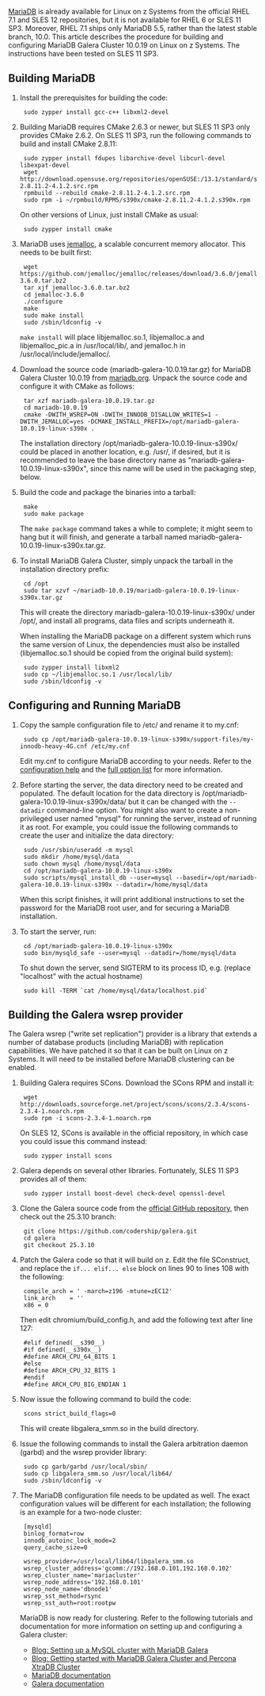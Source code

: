 <!---PACKAGE:MariaDB--->
<!---DISTRO:RHEL 6:10.0--->
<!---DISTRO:SLES 11:10.0--->
[MariaDB](https://mariadb.org/) is already available for Linux on z Systems from the official RHEL 7.1 and SLES 12 repositories, but it is not available for RHEL 6 or SLES 11 SP3. Moreover, RHEL 7.1 ships only MariaDB 5.5, rather than the latest stable branch, 10.0. This article describes the procedure for building and configuring MariaDB Galera Cluster 10.0.19 on Linux on z Systems. The instructions have been tested on SLES 11 SP3.

## Building MariaDB

1. Install the prerequisites for building the code:

        sudo zypper install gcc-c++ libxml2-devel

2. Building MariaDB requires CMake 2.6.3 or newer, but SLES 11 SP3 only provides CMake 2.6.2. On SLES 11 SP3, run the following commands to build and install CMake 2.8.11:

        sudo zypper install fdupes libarchive-devel libcurl-devel libexpat-devel
        wget http://download.opensuse.org/repositories/openSUSE:/13.1/standard/src/cmake-2.8.11.2-4.1.2.src.rpm
        rpmbuild --rebuild cmake-2.8.11.2-4.1.2.src.rpm
        sudo rpm -i ~/rpmbuild/RPMS/s390x/cmake-2.8.11.2-4.1.2.s390x.rpm

   On other versions of Linux, just install CMake as usual:

        sudo zypper install cmake

3. MariaDB uses [jemalloc](http://www.canonware.com/jemalloc/), a scalable concurrent memory allocator. This needs to be built first:
        
        wget https://github.com/jemalloc/jemalloc/releases/download/3.6.0/jemalloc-3.6.0.tar.bz2
        tar xjf jemalloc-3.6.0.tar.bz2
        cd jemalloc-3.6.0
        ./configure
        make
        sudo make install
        sudo /sbin/ldconfig -v

   `make install` will place libjemalloc.so.1, libjemalloc.a and libjemalloc_pic.a in /usr/local/lib/, and jemalloc.h in /usr/local/include/jemalloc/.

4. Download the source code (mariadb-galera-10.0.19.tar.gz) for MariaDB Galera Cluster 10.0.19 from [mariadb.org](https://downloads.mariadb.org/mariadb-galera/10.0.19/). Unpack the source code and configure it with CMake as follows:

        tar xzf mariadb-galera-10.0.19.tar.gz
        cd mariadb-10.0.19
        cmake -DWITH_WSREP=ON -DWITH_INNODB_DISALLOW_WRITES=1 -DWITH_JEMALLOC=yes -DCMAKE_INSTALL_PREFIX=/opt/mariadb-galera-10.0.19-linux-s390x .

   The installation directory /opt/mariadb-galera-10.0.19-linux-s390x/ could be placed in another location, e.g. /usr/, if desired, but it is recommended to leave the base directory name as "mariadb-galera-10.0.19-linux-s390x", since this name will be used in the packaging step, below.

5. Build the code and package the binaries into a tarball:

        make
        sudo make package

   The `make package` command takes a while to complete; it might seem to hang but it will finish, and generate a tarball named mariadb-galera-10.0.19-linux-s390x.tar.gz.

6. To install MariaDB Galera Cluster, simply unpack the tarball in the installation directory prefix:

        cd /opt
        sudo tar xzvf ~/mariadb-10.0.19/mariadb-galera-10.0.19-linux-s390x.tar.gz

   This will create the directory mariadb-galera-10.0.19-linux-s390x/ under /opt/, and install all programs, data files and scripts underneath it.

   When installing the MariaDB package on a different system which runs the same version of Linux, the dependencies must also be installed (libjemalloc.so.1 should be copied from the original build system):

        sudo zypper install libxml2
        sudo cp ~/libjemalloc.so.1 /usr/local/lib/
        sudo /sbin/ldconfig -v

## Configuring and Running MariaDB

1. Copy the sample configuration file to /etc/ and rename it to my.cnf:

        sudo cp /opt/mariadb-galera-10.0.19-linux-s390x/support-files/my-innodb-heavy-4G.cnf /etc/my.cnf

   Edit my.cnf to configure MariaDB according to your needs. Refer to the [configuration help](https://mariadb.com/kb/en/mariadb/mysqld-configuration-files-and-groups/) and the [full option list](https://mariadb.com/kb/en/mariadb/mysqld-options/) for more information.

2. Before starting the server, the data directory need to be created and populated. The default location for the data directory is /opt/mariadb-galera-10.0.19-linux-s390x/data/ but it can be changed with the `--datadir` command-line option. You might also want to create a non-privileged user named "mysql" for running the server, instead of running it as root. For example, you could issue the following commands to create the user and initialize the data directory:

        sudo /usr/sbin/useradd -m mysql
        sudo mkdir /home/mysql/data
        sudo chown mysql /home/mysql/data
        cd /opt/mariadb-galera-10.0.19-linux-s390x
        sudo scripts/mysql_install_db --user=mysql --basedir=/opt/mariadb-galera-10.0.19-linux-s390x --datadir=/home/mysql/data

   When this script finishes, it will print additional instructions to set the password for the MariaDB root user, and for securing a MariaDB installation.

3. To start the server, run:

        cd /opt/mariadb-galera-10.0.19-linux-s390x
        sudo bin/mysqld_safe --user=mysql --datadir=/home/mysql/data

   To shut down the server, send SIGTERM to its process ID, e.g. (replace "localhost" with the actual hostname)

        sudo kill -TERM `cat /home/mysql/data/localhost.pid`

## Building the Galera wsrep provider

The Galera wsrep ("write set replication") provider is a library that extends a number of database products (including MariaDB) with replication capabilities. We have patched it so that it can be built on Linux on z Systems. It will need to be installed before MariaDB clustering can be enabled.

1. Building Galera requires SCons. Download the SCons RPM and install it:

        wget http://downloads.sourceforge.net/project/scons/scons/2.3.4/scons-2.3.4-1.noarch.rpm
        sudo rpm -i scons-2.3.4-1.noarch.rpm

   On SLES 12, SCons is available in the official repository, in which case you could issue this command instead:

        sudo zypper install scons

2. Galera depends on several other libraries. Fortunately, SLES 11 SP3 provides all of them:

        sudo zypper install boost-devel check-devel openssl-devel

3. Clone the Galera source code from the [official GitHub repository](https://github.com/codership/galera), then check out the 25.3.10 branch:

        git clone https://github.com/codership/galera.git
        cd galera
        git checkout 25.3.10

4. Patch the Galera code so that it will build on z. Edit the file SConstruct, and replace the `if... elif... else` block on lines 90 to lines 108 with the following:

        compile_arch = ' -march=z196 -mtune=zEC12'
        link_arch    = ''
        x86 = 0

   Then edit chromium/build_config.h, and add the following text after line 127:

        #elif defined(__s390__)
        #if defined(__s390x__)
        #define ARCH_CPU_64_BITS 1
        #else
        #define ARCH_CPU_32_BITS 1
        #endif
        #define ARCH_CPU_BIG_ENDIAN 1

5. Now issue the following command to build the code:

        scons strict_build_flags=0

   This will create libgalera_smm.so in the build directory.

6. Issue the following commands to install the Galera arbitration daemon (garbd) and the wsrep provider library:

        sudo cp garb/garbd /usr/local/sbin/        
        sudo cp libgalera_smm.so /usr/local/lib64/
        sudo /sbin/ldconfig -v

7. The MariaDB configuration file needs to be updated as well. The exact configuration values will be different for each installation; the following is an example for a two-node cluster:

        [mysqld]
        binlog_format=row
        innodb_autoinc_lock_mode=2
        query_cache_size=0
        
        wsrep_provider=/usr/local/lib64/libgalera_smm.so
        wsrep_cluster_address='gcomm://192.168.0.101,192.168.0.102'
        wsrep_cluster_name='mariacluster'
        wsrep_node_address='192.168.0.101'
        wsrep_node_name='dbnode1'
        wsrep_sst_method=rsync
        wsrep_sst_auth=root:rootpw

   MariaDB is now ready for clustering. Refer to the following tutorials and documentation for more information on setting up and configuring a Galera cluster:

    - [Blog: Setting up a MySQL cluster with MariaDB Galera](http://jmoses.co/2014/03/18/setting-up-a-mysql-cluster-with-mariadb-galera.html)
    - [Blog: Getting started with MariaDB Galera Cluster and Percona XtraDB Cluster](http://blog.yannickjaquier.com/mysql/getting-started-with-mariadb-galera-cluster-and-percona-xtradb-cluster.html)
    - [MariaDB documentation](https://mariadb.com/kb/en/mariadb/getting-started-with-mariadb-galera-cluster/) 
    - [Galera documentation](http://galeracluster.com/documentation-webpages/dbconfiguration.html)
